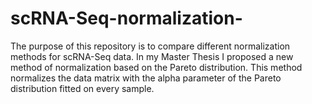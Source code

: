 # scRNA-Seq-normalization-

The purpose of this repository is to compare different normalization methods for scRNA-Seq data. In my Master Thesis I proposed a new  method of normalization based on the Pareto distribution. This method normalizes the data matrix with the alpha parameter of the Pareto distribution fitted on every sample.    
